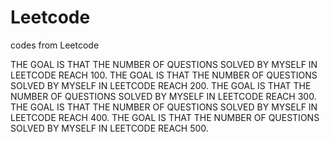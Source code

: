 # Leetcode
codes from Leetcode

THE GOAL IS THAT THE NUMBER OF QUESTIONS SOLVED BY MYSELF IN LEETCODE REACH 100.
THE GOAL IS THAT THE NUMBER OF QUESTIONS SOLVED BY MYSELF IN LEETCODE REACH 200.
THE GOAL IS THAT THE NUMBER OF QUESTIONS SOLVED BY MYSELF IN LEETCODE REACH 300.
THE GOAL IS THAT THE NUMBER OF QUESTIONS SOLVED BY MYSELF IN LEETCODE REACH 400.
THE GOAL IS THAT THE NUMBER OF QUESTIONS SOLVED BY MYSELF IN LEETCODE REACH 500.
